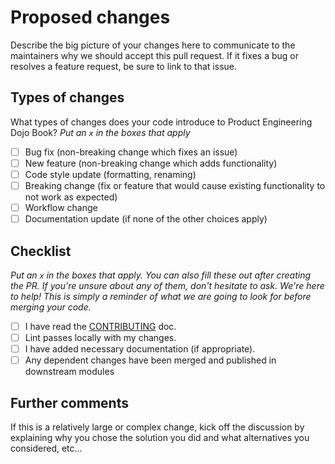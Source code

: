 # Proposed changes

Describe the big picture of your changes here to communicate to the maintainers why we should accept this pull request. If it fixes a bug or resolves a feature request, be sure to link to that issue.

## Types of changes

What types of changes does your code introduce to Product Engineering Dojo Book?
_Put an `x` in the boxes that apply_

- [ ] Bug fix (non-breaking change which fixes an issue)
- [ ] New feature (non-breaking change which adds functionality)
- [ ] Code style update (formatting, renaming)
- [ ] Breaking change (fix or feature that would cause existing functionality to not work as expected)
- [ ] Workflow change
- [ ] Documentation update (if none of the other choices apply)

## Checklist

_Put an `x` in the boxes that apply. You can also fill these out after creating the PR. If you're unsure about any of them, don't hesitate to ask. We're here to help! This is simply a reminder of what we are going to look for before merging your code._

- [ ] I have read the [CONTRIBUTING](https://github.com/dxc-technology/online-pe-dojo/blob/main/CONTRIBUTING.md) doc.
- [ ] Lint passes locally with my changes.
- [ ] I have added necessary documentation (if appropriate).
- [ ] Any dependent changes have been merged and published in downstream modules

## Further comments

If this is a relatively large or complex change, kick off the discussion by explaining why you chose the solution you did and what alternatives you considered, etc...
